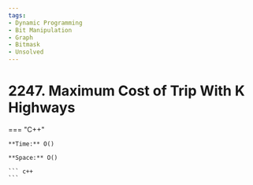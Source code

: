 ```yaml
---
tags:
- Dynamic Programming
- Bit Manipulation
- Graph
- Bitmask
- Unsolved
---
```



# 2247. Maximum Cost of Trip With K Highways

=== "C++"

    **Time:** O()

    **Space:** O()

    ``` c++
    ```